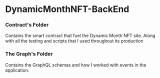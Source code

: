 # DynamicMonthNFT-BackEnd

### Contract's Folder
Contains the smart contract that fuel the Dynamic Month NFT site. Along with all the testing and scripts that I used throughout its production


### The Graph's Folder

Contains the GraphQL schemas and how I worked with events in the application.


